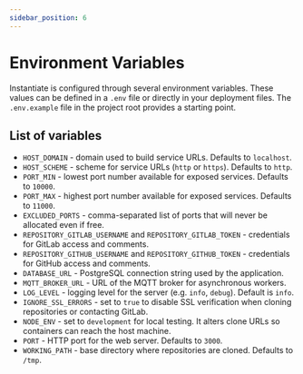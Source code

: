 ```yaml
---
sidebar_position: 6
---
```


# Environment Variables

Instantiate is configured through several environment variables. These values
can be defined in a `.env` file or directly in your deployment files. The
`.env.example` file in the project root provides a starting point.

## List of variables

- `HOST_DOMAIN` - domain used to build service URLs. Defaults to `localhost`.
- `HOST_SCHEME` - scheme for service URLs (`http` or `https`). Defaults to `http`.
- `PORT_MIN` - lowest port number available for exposed services. Defaults to `10000`.
- `PORT_MAX` - highest port number available for exposed services. Defaults to `11000`.
- `EXCLUDED_PORTS` - comma-separated list of ports that will never be allocated even if free.
- `REPOSITORY_GITLAB_USERNAME` and `REPOSITORY_GITLAB_TOKEN` - credentials for GitLab access and comments.
- `REPOSITORY_GITHUB_USERNAME` and `REPOSITORY_GITHUB_TOKEN` - credentials for GitHub access and comments.
- `DATABASE_URL` - PostgreSQL connection string used by the application.
- `MQTT_BROKER_URL` - URL of the MQTT broker for asynchronous workers.
- `LOG_LEVEL` - logging level for the server (e.g. `info`, `debug`). Default is `info`.
- `IGNORE_SSL_ERRORS` - set to `true` to disable SSL verification when cloning repositories or contacting GitLab.
- `NODE_ENV` - set to `development` for local testing. It alters clone URLs so containers can reach the host machine.
- `PORT` - HTTP port for the web server. Defaults to `3000`.
- `WORKING_PATH` - base directory where repositories are cloned. Defaults to `/tmp`.

